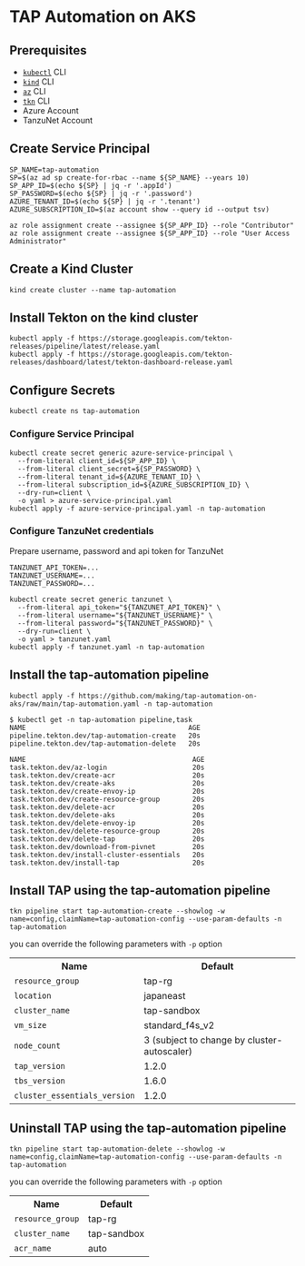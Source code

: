 # TAP Automation on AKS

## Prerequisites

* [`kubectl`](https://kubernetes.io/docs/tasks/tools/) CLI
* [`kind`](https://kind.sigs.k8s.io/docs/user/quick-start/#installation) CLI
* [`az`](https://docs.microsoft.com/en-us/cli/azure/install-azure-cli) CLI
* [`tkn`](https://tekton.dev/docs/cli/) CLI
* Azure Account
* TanzuNet Account

## Create Service Principal

```
SP_NAME=tap-automation                                                                              
SP=$(az ad sp create-for-rbac --name ${SP_NAME} --years 10)
SP_APP_ID=$(echo ${SP} | jq -r '.appId')
SP_PASSWORD=$(echo ${SP} | jq -r '.password')
AZURE_TENANT_ID=$(echo ${SP} | jq -r '.tenant')
AZURE_SUBSCRIPTION_ID=$(az account show --query id --output tsv)

az role assignment create --assignee ${SP_APP_ID} --role "Contributor"
az role assignment create --assignee ${SP_APP_ID} --role "User Access Administrator"
```

## Create a Kind Cluster

```
kind create cluster --name tap-automation
```

## Install Tekton on the kind cluster

```
kubectl apply -f https://storage.googleapis.com/tekton-releases/pipeline/latest/release.yaml
kubectl apply -f https://storage.googleapis.com/tekton-releases/dashboard/latest/tekton-dashboard-release.yaml
```

## Configure Secrets

```
kubectl create ns tap-automation
```

### Configure Service Principal

```
kubectl create secret generic azure-service-principal \
  --from-literal client_id=${SP_APP_ID} \
  --from-literal client_secret=${SP_PASSWORD} \
  --from-literal tenant_id=${AZURE_TENANT_ID} \
  --from-literal subscription_id=${AZURE_SUBSCRIPTION_ID} \
  --dry-run=client \
  -o yaml > azure-service-principal.yaml
kubectl apply -f azure-service-principal.yaml -n tap-automation
```

### Configure TanzuNet credentials

Prepare username, password and api token for TanzuNet

```
TANZUNET_API_TOKEN=...
TANZUNET_USERNAME=...
TANZUNET_PASSWORD=...

kubectl create secret generic tanzunet \
  --from-literal api_token="${TANZUNET_API_TOKEN}" \
  --from-literal username="${TANZUNET_USERNAME}" \
  --from-literal password="${TANZUNET_PASSWORD}" \
  --dry-run=client \
  -o yaml > tanzunet.yaml
kubectl apply -f tanzunet.yaml -n tap-automation
```

## Install the tap-automation pipeline

```
kubectl apply -f https://github.com/making/tap-automation-on-aks/raw/main/tap-automation.yaml -n tap-automation
```

```
$ kubectl get -n tap-automation pipeline,task
NAME                                        AGE
pipeline.tekton.dev/tap-automation-create   20s
pipeline.tekton.dev/tap-automation-delete   20s

NAME                                         AGE
task.tekton.dev/az-login                     20s
task.tekton.dev/create-acr                   20s
task.tekton.dev/create-aks                   20s
task.tekton.dev/create-envoy-ip              20s
task.tekton.dev/create-resource-group        20s
task.tekton.dev/delete-acr                   20s
task.tekton.dev/delete-aks                   20s
task.tekton.dev/delete-envoy-ip              20s
task.tekton.dev/delete-resource-group        20s
task.tekton.dev/delete-tap                   20s
task.tekton.dev/download-from-pivnet         20s
task.tekton.dev/install-cluster-essentials   20s
task.tekton.dev/install-tap                  20s
```

## Install TAP using the tap-automation pipeline

```
tkn pipeline start tap-automation-create --showlog -w name=config,claimName=tap-automation-config --use-param-defaults -n tap-automation
```

you can override the following parameters with `-p` option

<table>
<tr>
<th>
Name
</th>
<th>
Default
</th>
<tr>
<td>
<code>resource_group</code>
</td>
<td>
tap-rg
</td>
</tr>
<tr>
<td>
<code>location</code>
</td>
<td>
japaneast
</td>
</tr>
<tr>
<td>
<code>cluster_name</code>
</td>
<td>
tap-sandbox
</td>
</tr>
<tr>
<td>
<code>vm_size</code>
</td>
<td>
standard_f4s_v2
</td>
</tr>
<tr>
<td>
<code>node_count</code>
</td>
<td>
3 (subject to change by cluster-autoscaler)
</td>
</tr>
<tr>
<td>
<code>tap_version</code>
</td>
<td>
1.2.0
</td>
</tr>
<tr>
<td>
<code>tbs_version</code>
</td>
<td>
1.6.0
</td>
</tr>
<tr>
<td>
<code>cluster_essentials_version</code>
</td>
<td>
1.2.0
</td>
</tr>
</table>

## Uninstall TAP using the tap-automation pipeline

```
tkn pipeline start tap-automation-delete --showlog -w name=config,claimName=tap-automation-config --use-param-defaults -n tap-automation
```

you can override the following parameters with `-p` option

<table>
<tr>
<th>
Name
</th>
<th>
Default
</th>
<tr>
<td>
<code>resource_group</code>
</td>
<td>
tap-rg
</td>
</tr>
<tr>
<td>
<code>cluster_name</code>
</td>
<td>
tap-sandbox
</td>
</tr>
<tr>
<td>
<code>acr_name</code>
</td>
<td>
auto
</td>
</tr>
</table>